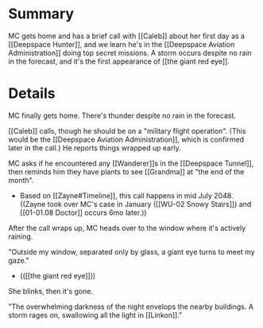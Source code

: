 # Summary
MC gets home and has a brief call with [[Caleb]] about her first day as a [[Deepspace Hunter]], and we learn he's in the [[Deepspace Aviation Administration]] doing top secret missions. A storm occurs despite no rain in the forecast, and it's the first appearance of [[the giant red eye]].
# Details

MC finally gets home. There's thunder despite no rain in the forecast.

[[Caleb]] calls, though he should be on a "military flight operation". (This would be the [[Deepspace Aviation Administration]], which is confirmed later in the call.) He reports things wrapped up early.

MC asks if he encountered any [[Wanderer]]s in the [[Deepspace Tunnel]], then reminds him they have plants to see [[Grandma]] at "the end of the month".
* Based on [[Zayne#Timeline]], this call happens in mid July 2048. ((Zayne took over MC's case in January ([[WU-02 Snowy Stairs]]) and [[01-01.08 Doctor]] occurs 6mo later.))

After the call wraps up, MC heads over to the window where it's actively raining.

"Outside my window, separated only by glass, a giant eye turns to meet my gaze."
* (([[the giant red eye]]))

She blinks, then it's gone.

"The overwhelming darkness of the night envelops the nearby buildings. A storm rages on, swallowing all the light in [[Linkon]]."